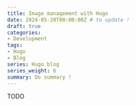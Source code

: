 ```yaml
---
title: Image management with Hugo
date: 2024-05-20T00:00:00Z # to update !
draft: true
categories:
- Development
tags:
- Hugo
- Blog
series: Hugo blog
series_weight: 6
summary: Do summary !
---
```


TODO